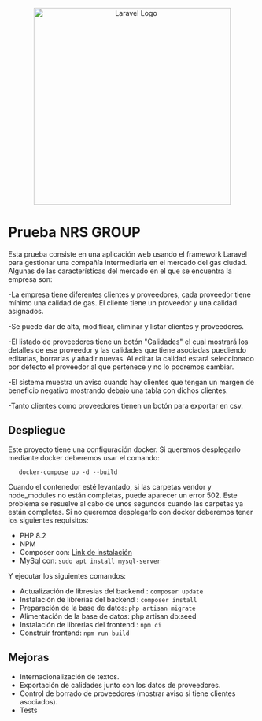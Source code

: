 <p align="center"><a href="https://laravel.com" target="_blank"><img src="https://raw.githubusercontent.com/laravel/art/master/logo-lockup/5%20SVG/2%20CMYK/1%20Full%20Color/laravel-logolockup-cmyk-red.svg" width="400" alt="Laravel Logo"></a></p>

# Prueba NRS GROUP

Esta prueba consiste en una aplicación web usando el framework Laravel para gestionar una compañía intermediaria en el mercado del gas ciudad. Algunas de las características del mercado en el que se encuentra la empresa son:

-La empresa tiene diferentes clientes y proveedores, cada proveedor tiene mínimo una calidad de gas. El cliente tiene un proveedor y una calidad asignados.

-Se puede dar de alta, modificar, eliminar y listar clientes y proveedores.

-El listado de proveedores tiene un botón "Calidades" el cual mostrará los detalles de ese proveedor y las calidades que tiene asociadas puediendo editarlas, borrarlas y añadir nuevas. Al editar la calidad estará seleccionado por defecto el proveedor al que pertenece y no lo podremos cambiar.

-El sistema muestra un aviso cuando hay clientes que tengan un margen de beneficio negativo mostrando debajo una tabla con dichos clientes.

-Tanto clientes como proveedores tienen un botón para exportar en csv.

## Despliegue
Este proyecto tiene una configuración docker. Si queremos desplegarlo mediante docker deberemos usar el comando:
```
   docker-compose up -d --build
```
Cuando el contenedor esté levantado, si las carpetas vendor y node_modules no están completas, puede aparecer un error 502. Este problema se resuelve al cabo de unos segundos cuando las carpetas ya están completas. 
Si no queremos desplegarlo con docker deberemos tener los siguientes requisitos:
- PHP 8.2
- NPM
- Composer con: [Link de instalación](https://www.digitalocean.com/community/tutorials/how-to-install-and-use-composer-on-ubuntu-20-04)
- MySql con: `sudo apt install mysql-server`

Y ejecutar los siguientes comandos:
- Actualización de libresias del backend : `composer update`
- Instalación de librerias del backend : `composer install`
- Preparación de la base de datos: `php artisan migrate`
- Alimentación de la base de datos: php artisan db:seed
- Instalación de librerias del frontend : `npm ci`
- Construir frontend: `npm run build`

## Mejoras
- Internacionalización de textos.
- Exportación de calidades junto con los datos de proveedores.
- Control de borrado de proveedores (mostrar aviso si tiene clientes asociados).
- Tests
